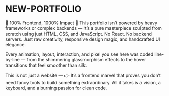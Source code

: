 # NEW-PORTFOLIO
🎨 100% Frontend, 1000% Impact 🚀
This portfolio isn’t powered by heavy frameworks or complex backends — it’s a pure masterpiece sculpted from scratch using just HTML, CSS, and JavaScript.
No React. No backend servers. Just raw creativity, responsive design magic, and handcrafted UI elegance.

Every animation, layout, interaction, and pixel you see here was coded line-by-line — from the shimmering glassmorphism effects to the hover transitions that feel smoother than silk.

This is not just a website —
👉 It’s a frontend marvel that proves you don’t need fancy tools to build something extraordinary.
All it takes is a vision, a keyboard, and a burning passion for clean code.
